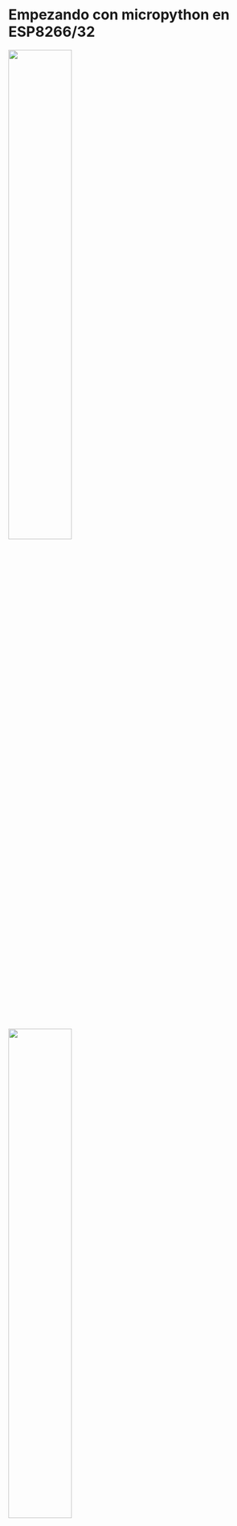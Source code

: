 # Empezando con micropython en ESP8266/32

<img src="media/Esp32-pinout.jpg" width="50%"> 

<img src="media/Esp8266-pinout.jpg" width="50%"> 

# Acceso a pines

## SALIDAD DIGITAL  (leds, reles)

```py
from machine import Pin

pin = Pin(0, Pin.OUT)

# hay dos variantes para cambiar el estado
# con on/off y con 1/0

pin.on()             
pin.off()

pin.value(1)    
pin.value(0)    
```

## ENTRADA DIGITAL (botones)

```py
from machine import Pin

pin = Pin(2, Pin.IN) 

#para imprimir y leer el valor del pin
print(pin.value())  
```
 
## Modulación por ancho de pulsos - PWM (pulse width modulation)

```py
from machine import Pin, PWM

pwm = PWM(Pin(0))      # Creamos el pin PWM
pwm.freq(1000)         # establecemos la frecuencia
pwm.duty(200)          # establecemos el ciclo de trabajo

pwm.deinit()           # apagamos el pin PWM
```
Para crear y configura el pin en un solo paso

```py
from machine import Pin, PWM

pwm = PWM(Pin(0), freq=20000, duty=512) 
```
## Conversor Analógico Digital - ADC (analog to digital conversion)

```py
from machine import ADC

adc = ADC(Pin(32))
adc.read()
```
## I2C

Hay dos formas de usar el bus I2C en los ESPXX:

SPI por hardware (cuando usamos los pines definidos como SDA y SCL del ESP para esta función)

```py
from machine import Pin, I2C

i2c = I2C(0)
i2c = I2C(1, scl=Pin(5), sda=Pin(4), freq=40000)
#escaneamos nuestros sensores
i2c.scan()  
```
SPI por software(cuando usamos pines diferentes de nuestra tarjeta)

```py
from machine import Pin, I2C

i2c = I2C(scl=Pin(5), sda=Pin(4), freq=100000)
#escaneamos nuestros sensores
i2c.scan()  
```

NEOPIXEL leds programables


```py
from machine import Pin
from neopixel import NeoPixel

#establecemos el número del pin GPIO la que estan los leds
#establememos la cantidad de leds que hay

pin = Pin(0, Pin.OUT)   
np = NeoPixel(pin, 8)   

#para encender un led es necesario indicar la posición de este

np[0] = (255, 255, 255) 

#con np.write actualizamos los leds
np.write()   
```

ejemplo con un for para encender varios leds de una tira neopixel

```py
num_leds=10
pin_salida=15
np = neopixel.NeoPixel(machine.Pin(pin_salida), num_leds)

for led in range(num_leds):
    np[led]=(255,0,0)
np.write()        
              
```

WiFi conexión robusta

```py
#CONEXION A LA RED WIFI
# Informacion de la red WiFi
WIFI_SSID = ''
WIFI_PASSWORD = ''

# apagar el punto de acceso WiFi
ap_if = network.WLAN(network.AP_IF)
ap_if.active(False)

# conecta el dispositivo a la red WiFi
wifi = network.WLAN(network.STA_IF)
wifi.active(True)
wifi.connect(WIFI_SSID, WIFI_PASSWORD)

# esperar hasta que el dispositivo esté conectado a la red WiFi
MAX_ATTEMPTS = 20
attempt_count = 0

while not wifi.isconnected() and attempt_count < MAX_ATTEMPTS:
    attempt_count += 1
    time.sleep(1)
    print('conectando a la red WiFi...')
    
if attempt_count == MAX_ATTEMPTS:
    print('no se pudo conectar a la red WiFi')
    sys.exit()
    
print('conectado a la red WiFi')
print ("Configuracion de red: ", wifi.ifconfig())
```